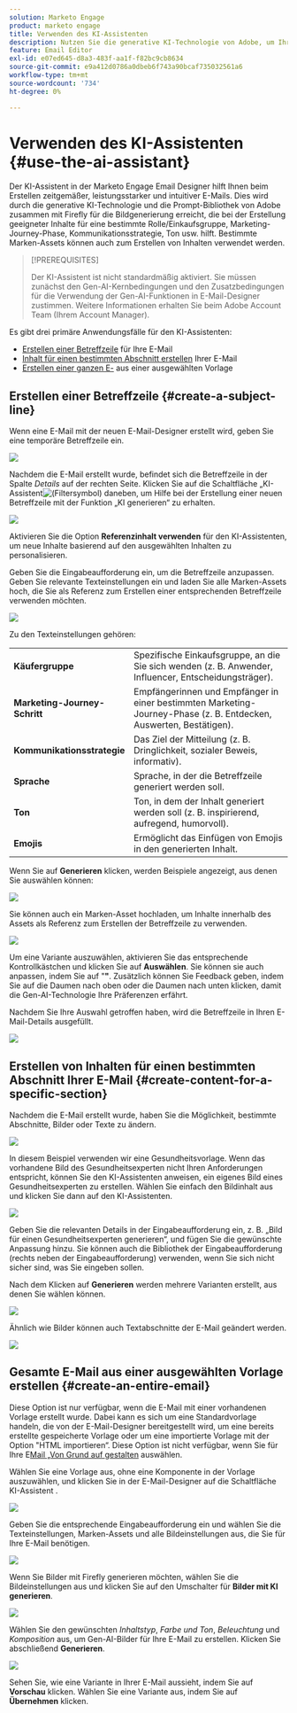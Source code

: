 ```yaml
---
solution: Marketo Engage
product: marketo engage
title: Verwenden des KI-Assistenten
description: Nutzen Sie die generative KI-Technologie von Adobe, um Ihren E-Mails hilfreichen Text und/oder Bilder hinzuzufügen.
feature: Email Editor
exl-id: e07ed645-d8a3-483f-aa1f-f82bc9cb8634
source-git-commit: e9a412d0786a0dbeb6f743a90bcaf735032561a6
workflow-type: tm+mt
source-wordcount: '734'
ht-degree: 0%

---
```


# Verwenden des KI-Assistenten {#use-the-ai-assistant}

Der KI-Assistent in der Marketo Engage Email Designer hilft Ihnen beim Erstellen zeitgemäßer, leistungsstarker und intuitiver E-Mails. Dies wird durch die generative KI-Technologie und die Prompt-Bibliothek von Adobe zusammen mit Firefly für die Bildgenerierung erreicht, die bei der Erstellung geeigneter Inhalte für eine bestimmte Rolle/Einkaufsgruppe, Marketing-Journey-Phase, Kommunikationsstrategie, Ton usw. hilft. Bestimmte Marken-Assets können auch zum Erstellen von Inhalten verwendet werden.

>[!PREREQUISITES]
>
>Der KI-Assistent ist nicht standardmäßig aktiviert. Sie müssen zunächst den Gen-AI-Kernbedingungen und den Zusatzbedingungen für die Verwendung der Gen-AI-Funktionen in E-Mail-Designer zustimmen. Weitere Informationen erhalten Sie beim Adobe Account Team (Ihrem Account Manager).

Es gibt drei primäre Anwendungsfälle für den KI-Assistenten:

* [Erstellen einer Betreffzeile](#create-a-subject-line) für Ihre E-Mail
* [Inhalt für einen bestimmten Abschnitt erstellen](#create-content-for-a-specific-section) Ihrer E-Mail
* [Erstellen einer ganzen E-](#create-an-entire-email) aus einer ausgewählten Vorlage

## Erstellen einer Betreffzeile {#create-a-subject-line}

Wenn eine E-Mail mit der neuen E-Mail-Designer erstellt wird, geben Sie eine temporäre Betreffzeile ein.

![](assets/use-the-ai-assistant-1.png)

Nachdem die E-Mail erstellt wurde, befindet sich die Betreffzeile in der Spalte _Details_ auf der rechten Seite. Klicken Sie auf die Schaltfläche „KI-Assistent![ ( ](assets/icon-ai-assistant.png)Filtersymbol) daneben, um Hilfe bei der Erstellung einer neuen Betreffzeile mit der Funktion „KI generieren“ zu erhalten.

![](assets/use-the-ai-assistant-2.png)

Aktivieren Sie die Option **Referenzinhalt verwenden** für den KI-Assistenten, um neue Inhalte basierend auf den ausgewählten Inhalten zu personalisieren.

Geben Sie die Eingabeaufforderung ein, um die Betreffzeile anzupassen. Geben Sie relevante Texteinstellungen ein und laden Sie alle Marken-Assets hoch, die Sie als Referenz zum Erstellen einer entsprechenden Betreffzeile verwenden möchten.

![](assets/use-the-ai-assistant-3.png)

Zu den Texteinstellungen gehören:

<table><tbody>
  <tr>
    <td style="width:25%"><b>Käufergruppe</b></td>
    <td>Spezifische Einkaufsgruppe, an die Sie sich wenden (z. B. Anwender, Influencer, Entscheidungsträger).</td>
  </tr>
  <tr>
    <td style="width:25%"><b>Marketing-Journey-Schritt</b></td>
    <td>Empfängerinnen und Empfänger in einer bestimmten Marketing-Journey-Phase (z. B. Entdecken, Auswerten, Bestätigen).</td>
  </tr>
  <tr>
    <td style="width:25%"><b>Kommunikationsstrategie</b></td>
    <td>Das Ziel der Mitteilung (z. B. Dringlichkeit, sozialer Beweis, informativ).</td>
  </tr>
  <tr>
    <td style="width:25%"><b>Sprache</b></td>
    <td>Sprache, in der die Betreffzeile generiert werden soll.</td>
  </tr>
  <tr>
    <td style="width:25%"><b>Ton</b></td>
    <td>Ton, in dem der Inhalt generiert werden soll (z. B. inspirierend, aufregend, humorvoll).</td>
  </tr>
  <tr>
    <td style="width:25%"><b>Emojis</b></td>
    <td>Ermöglicht das Einfügen von Emojis in den generierten Inhalt.</td>
  </tr>
</tbody>
</table>

Wenn Sie auf **Generieren** klicken, werden Beispiele angezeigt, aus denen Sie auswählen können:

![](assets/use-the-ai-assistant-4.png)

Sie können auch ein Marken-Asset hochladen, um Inhalte innerhalb des Assets als Referenz zum Erstellen der Betreffzeile zu verwenden.

![](assets/use-the-ai-assistant-5.png)

Um eine Variante auszuwählen, aktivieren Sie das entsprechende Kontrollkästchen und klicken Sie auf **Auswählen**. Sie können sie auch anpassen, indem Sie auf &quot;**&quot;**. Zusätzlich können Sie Feedback geben, indem Sie auf die Daumen nach oben oder die Daumen nach unten klicken, damit die Gen-AI-Technologie Ihre Präferenzen erfährt.

Nachdem Sie Ihre Auswahl getroffen haben, wird die Betreffzeile in Ihren E-Mail-Details ausgefüllt.

![](assets/use-the-ai-assistant-6.png)

## Erstellen von Inhalten für einen bestimmten Abschnitt Ihrer E-Mail {#create-content-for-a-specific-section}

Nachdem die E-Mail erstellt wurde, haben Sie die Möglichkeit, bestimmte Abschnitte, Bilder oder Texte zu ändern.

![](assets/use-the-ai-assistant-7.png)

In diesem Beispiel verwenden wir eine Gesundheitsvorlage. Wenn das vorhandene Bild des Gesundheitsexperten nicht Ihren Anforderungen entspricht, können Sie den KI-Assistenten anweisen, ein eigenes Bild eines Gesundheitsexperten zu erstellen. Wählen Sie einfach den Bildinhalt aus und klicken Sie dann auf den KI-Assistenten.

![](assets/use-the-ai-assistant-8.png)

Geben Sie die relevanten Details in der Eingabeaufforderung ein, z. B. „Bild für einen Gesundheitsexperten generieren“, und fügen Sie die gewünschte Anpassung hinzu. Sie können auch die Bibliothek der Eingabeaufforderung (rechts neben der Eingabeaufforderung) verwenden, wenn Sie sich nicht sicher sind, was Sie eingeben sollen.

Nach dem Klicken auf **Generieren** werden mehrere Varianten erstellt, aus denen Sie wählen können.

![](assets/use-the-ai-assistant-9.png)

Ähnlich wie Bilder können auch Textabschnitte der E-Mail geändert werden.

![](assets/use-the-ai-assistant-10.png)

## Gesamte E-Mail aus einer ausgewählten Vorlage erstellen {#create-an-entire-email}

Diese Option ist nur verfügbar, wenn die E-Mail mit einer vorhandenen Vorlage erstellt wurde. Dabei kann es sich um eine Standardvorlage handeln, die von der E-Mail-Designer bereitgestellt wird, um eine bereits erstellte gespeicherte Vorlage oder um eine importierte Vorlage mit der Option &quot;HTML importieren“. Diese Option ist nicht verfügbar, wenn Sie für Ihre E[Mail „Von Grund auf gestalten](/help/marketo/product-docs/email-marketing/email-designer/email-authoring.md#design-from-scratch) auswählen.

Wählen Sie eine Vorlage aus, ohne eine Komponente in der Vorlage auszuwählen, und klicken Sie in der E-Mail-Designer auf die Schaltfläche KI-Assistent .

![](assets/use-the-ai-assistant-11.png)

Geben Sie die entsprechende Eingabeaufforderung ein und wählen Sie die Texteinstellungen, Marken-Assets und alle Bildeinstellungen aus, die Sie für Ihre E-Mail benötigen.

![](assets/use-the-ai-assistant-12.png)

Wenn Sie Bilder mit Firefly generieren möchten, wählen Sie die Bildeinstellungen aus und klicken Sie auf den Umschalter für **Bilder mit KI generieren**.

![](assets/use-the-ai-assistant-13.png)

Wählen Sie den gewünschten _Inhaltstyp_, _Farbe und Ton_, _Beleuchtung_ und _Komposition_ aus, um Gen-AI-Bilder für Ihre E-Mail zu erstellen. Klicken Sie abschließend **Generieren**.

![](assets/use-the-ai-assistant-14.png)

Sehen Sie, wie eine Variante in Ihrer E-Mail aussieht, indem Sie auf **Vorschau** klicken. Wählen Sie eine Variante aus, indem Sie auf **Übernehmen** klicken.
